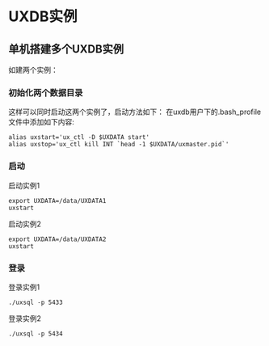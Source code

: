 # UXDB实例

## 单机搭建多个UXDB实例

如建两个实例：

### 初始化两个数据目录

这样可以同时启动这两个实例了，启动方法如下：
在uxdb用户下的.bash_profile文件中添加如下内容:

```
alias uxstart='ux_ctl -D $UXDATA start'
alias uxstop='ux_ctl kill INT `head -1 $UXDATA/uxmaster.pid`'
```

### 启动

启动实例1

```
export UXDATA=/data/UXDATA1
uxstart
```

启动实例2

```
export UXDATA=/data/UXDATA2
uxstart
```

### 登录

登录实例1

```
./uxsql -p 5433
```

登录实例2

```
./uxsql -p 5434
```

